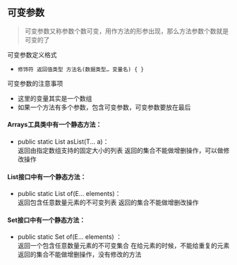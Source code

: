 ## 可变参数
>可变参数又称参数个数可变，用作方法的形参出现，那么方法参数个数就是可变的了 

可变参数定义格式  
- `修饰符 返回值类型 方法名(数据类型… 变量名) { } `

可变参数的注意事项   
- 这里的变量其实是一个数组
- 如果一个方法有多个参数，包含可变参数，可变参数要放在最后



#### Arrays工具类中有一个静态方法：
- public static List asList(T... a)：  
  返回由指定数组支持的固定大小的列表 返回的集合不能做增删操作，可以做修改操作
#### List接口中有一个静态方法：
- public static List of(E... elements)：  
  返回包含任意数量元素的不可变列表 返回的集合不能做增删改操作
#### Set接口中有一个静态方法：
- public static Set of(E... elements) ：  
  返回一个包含任意数量元素的不可变集合 在给元素的时候，不能给重复的元素 返回的集合不能做增删操作，没有修改的方法